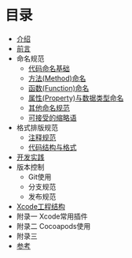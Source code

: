 # 目录

* [介绍](README.md)
* [前言](why.md)
* 命名规范
    * [代码命名基础](Code_Naming_Basics.md)
    * [方法(Method)命名](Naming_Methods.md)
    * [函数(Function)命名](Naming_Functions.md)
    * [属性(Property)与数据类型命名](Naming_Properties_and_Data_Types.md)
    * [其他命名规范](Others_Naming.md)
    * [可接受的缩略语](Acceptable_Abbreviations_and_Acronyms.md)
* 格式排版规范
    * [注释规范](Code_Comments.md)
    * [代码结构与格式](Code_Structure_And_Format.md)
* [开发实践](Development_Practice.md)
* 版本控制
    * Git使用
    * 分支规范
    * 发布规范
* [Xcode工程结构](Xcode_Project.md)
* 附录一 Xcode常用插件
* 附录二 Cocoapods使用
* 附录三 
* [参考](Reference.md)

